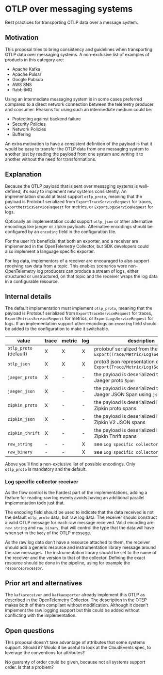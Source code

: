 # OTLP over messaging systems

Best practices for transporting OTLP data over a message system.

## Motivation

This proposal tries to bring consistency and guidelines when transporting
OTLP data over messaging systems. A non-exclusive list of examples
of products in this category are:

* Apache Kafka
* Apache Pulsar
* Google Pubsub
* AWS SNS
* RabbitMQ

Using an intermediate messaging system is in some cases preferred compared to
a direct network connection between the telemetry producer and consumer.
Reasons for using such an intermediate medium could be:

* Protecting against backend failure
* Security Policies
* Network Policies
* Buffering

An extra motivation to have a consistent definition of the payload is that
it would be easy to transfer the OTLP data from one messaging system to
another just by reading the payload from one system and writing it to
another without the need for transformations.

## Explanation

Because the OTLP payload that is sent over messaging systems is
well-defined, it’s easy to implement new systems consistently.
An implementation should at least support `otlp_proto`, meaning that the
payload is Protobuf serialized from `ExportTraceServiceRequest` for traces,
`ExportMetricsServiceRequest` for metrics, or `ExportLogsServiceRequest` for
logs.

Optionally an implementation could support `otlp_json` or other alternative
encodings like jaeger or zipkin payloads. Alternative encodings should be configured
by an `encoding` field in the configuration file.

For the user it’s beneficial that both an exporter, and a receiver are
implemented in the OpenTelemetry Collector, but SDK developers could
also implement a language specific exporter.

For log data, implementors of a receiver are encouraged to also support
receiving raw data from a topic. This enables scenarios were
non-OpenTelemetry log producers can produce a stream of logs, either
structured or unstructured, on that topic and the receiver wraps the log
data in a configurable resource.

## Internal details

The default implementation must implement `otlp_proto`, meaning that the
payload is Protobuf serialized from `ExportTraceServiceRequest` for traces,
`ExportMetricsServiceRequest` for metrics, or `ExportLogsServiceRequest` for
logs. If an implementation support other encodings an `encoding` field should
be added to the configuration to make it switchable.

| value | trace | metric | log | description |
|---|---|---|---|---|
| `otlp_proto` (default) | X | X | X | protobuf serialized from the `Export(Trace/Metric/Log)ServiceRequest` |
| `otlp_json` | X | X | X | proto3 json representation of a `Export(Trace/Metric/Log)ServiceRequest` |
| `jaeger_proto` | X | - | - | the payload is deserialized to a single Jaeger proto `Span` |
| `jaeger_json` | X | - | - | the payload is deserialized to a single Jaeger JSON Span using `jsonpb` |
| `zipkin_proto` | X | - | - | the payload is deserialized into a list of Zipkin proto spans |
| `zipkin_json` | X | - | - | the payload is deserialized into a list of Zipkin V2 JSON spans |
| `zipkin_thrift` | X | - | - | the payload is deserialized into a list of Zipkin Thrift spans |
| `raw_string` | - | - | X | see `Log specific collector receiver` |
| `raw_binary` | - | - | X | see `Log specific collector receiver` |

Above you’ll find a non-exclusive list of possible encodings. Only `otlp_proto`
is mandatory and the default.

### Log specific collector receiver

As the flow control is the hardest part of the implementations, adding a feature
for reading raw log events avoids having an additional parallel
implementation todo just that.

The encoding field should be used to indicate that the data received is not the
default `otlp_proto` data, but raw log data. The receiver should construct a valid
OTLP message for each raw message received. Valid encoding are `raw_string`
and `raw_binary`, that will control the type that the data will have when set
in the `body` of the OTLP message.

As the raw log data don’t have a resource attached to them, the receiver should add
a generic resource and instrumentation library message around the raw messages. The
instrumentation library should be set to the name of the receiver and the version to
that of the collector.  Defining the exact resource should be done in the pipeline,
using for example the `resourceprocessor`.

## Prior art and alternatives

The `kafkareceiver` and `kafkaexporter` already implement this OTLP as
described in the OpenTelemetry Collector. The description in the OTEP
makes both of them compliant without modification. Although it
doesn't implement the raw logging support but this could be added
without conflicting with the implementation.

## Open questions

This proposal doesn't take advantage of attributes that some systems
support. Should it? Would it be useful to look at the CloudEvents
spec, to leverage the conventions for attributes?

No guaranty of order could be given, because not all systems support order.
Is that a problem?

